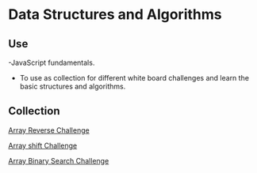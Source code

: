 # Data Structures and Algorithms

## Use
-JavaScript fundamentals.

 - To use as collection for different white board challenges and learn the basic structures and algorithms.


## Collection

[Array Reverse Challenge](https://github.com/Judahhunger/data-structures-and-algorithms-JavaScript/tree/master/array_reverse)

[Array shift Challenge](https://github.com/Judahhunger/data-structures-and-algorithms-JavaScript/tree/master/array_shift)

[Array Binary Search Challenge](https://github.com/Judahhunger/data-structures-and-algorithms-JavaScript/tree/master/array_binary_search)
